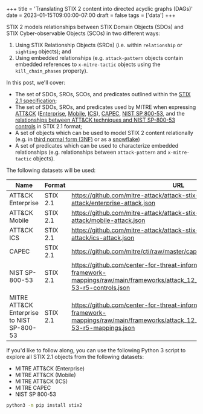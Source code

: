 +++
title = 'Translating STIX 2 content into directed acyclic graphs (DAGs)'
date = 2023-01-15T09:00:00-07:00
draft = false
tags = ['data']
+++


STIX 2 models relationships between STIX Domain Objects (SDOs) and STIX Cyber-observable Objects (SCOs) in two different ways:

1. Using STIX Relationship Objects (SROs) (i.e. within `relationship` or `sighting` objects); and
2. Using embedded relationships (e.g. `attack-pattern` objects contain embedded references to `x-mitre-tactic` objects using the `kill_chain_phases` property).

In this post, we'll cover:

- The set of SDOs, SROs, SCOs, and predicates outlined within the [STIX 2.1 specification](https://docs.oasis-open.org/cti/stix/v2.1/stix-v2.1.html);
- The set of SDOs, SROs, and predicates used by MITRE when expressing [ATT&CK](https://github.com/mitre-attack/attack-stix-data/tree/master) ([Enterprise](https://raw.githubusercontent.com/mitre-attack/attack-stix-data/master/enterprise-attack/enterprise-attack.json), [Mobile](https://github.com/mitre-attack/attack-stix-data/raw/master/mobile-attack/mobile-attack.json), [ICS](https://raw.githubusercontent.com/mitre-attack/attack-stix-data/master/ics-attack/ics-attack.json)), [CAPEC](https://github.com/mitre/cti/raw/master/capec/2.1/stix-capec.json), [NIST SP 800-53](https://github.com/center-for-threat-informed-defense/attack-control-framework-mappings/blob/main/frameworks/attack_12_1/nist800_53_r5/stix/nist800-53-r5-controls.json), and the [relationships between ATT&CK techniques and NIST SP-800-53 controls](https://github.com/center-for-threat-informed-defense/attack-control-framework-mappings/blob/main/frameworks/attack_12_1/nist800_53_r5/stix/nist800-53-r5-mappings.json) in STIX 2.1 format;
- A set of objects which can be used to model STIX 2 content relationally (e.g. in [third normal form (3NF)](https://en.wikipedia.org/wiki/Third_normal_form) or as a [snowflake](https://en.wikipedia.org/wiki/Snowflake_schema))
- A set of predicates which can be used to characterize embedded relationships (e.g. relationships between `attack-pattern` and `x-mitre-tactic` objects).

The following datasets will be used:

|Name|Format|URL|
|----|------|---|
|ATT&CK Enterprise|STIX 2.1|https://github.com/mitre-attack/attack-stix-data/raw/master/enterprise-attack/enterprise-attack.json|
|ATT&CK Mobile|STIX 2.1|https://github.com/mitre-attack/attack-stix-data/raw/master/mobile-attack/mobile-attack.json|
|ATT&CK ICS|STIX 2.1|https://github.com/mitre-attack/attack-stix-data/blob/master/ics-attack/ics-attack.json|
|CAPEC|STIX 2.1|https://github.com/mitre/cti/raw/master/capec/2.1/stix-capec.json|
|NIST SP-800-53|STIX 2.1|https://github.com/center-for-threat-informed-defense/attack-control-framework-mappings/raw/main/frameworks/attack_12_1/nist800_53_r5/stix/nist800-53-r5-controls.json|
|MITRE ATT&CK Enterprise to NIST SP-800-53|STIX 2.1|https://github.com/center-for-threat-informed-defense/attack-control-framework-mappings/raw/main/frameworks/attack_12_1/nist800_53_r5/stix/nist800-53-r5-mappings.json|

If you'd like to follow along, you can use the following Python 3 script to explore all STIX 2.1 objects from the following datasets:

- MITRE ATT&CK (Enterprise)
- MITRE ATT&CK (Mobile)
- MITRE ATT&CK (ICS)
- MITRE CAPEC
- NIST SP 800-53

```bash
python3 -m pip install stix2
```

```python3

```
